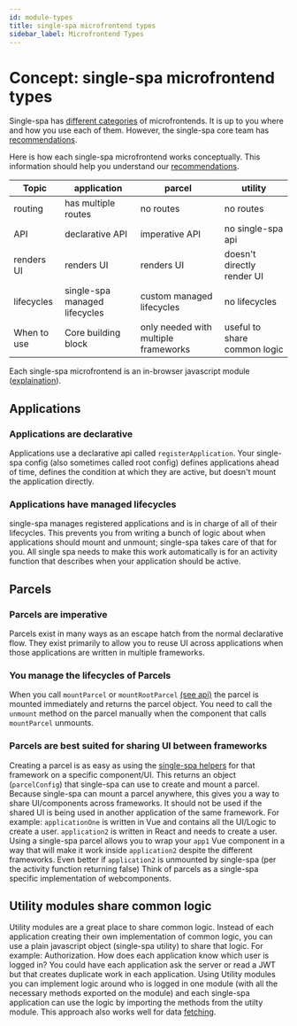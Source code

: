 ```yaml
---
id: module-types
title: single-spa microfrontend types
sidebar_label: Microfrontend Types
---
```


# Concept: single-spa microfrontend types

Single-spa has [different categories](./microfrontends-concept#types-of-microfrontends) of microfrontends. It is up to you where and how you use each of them. However, the single-spa core team has [recommendations](./recommended-setup/#applications-versus-parcels-versus-utility-modules).

Here is how each single-spa microfrontend works conceptually. This information should help you understand our [recommendations](./recommended-setup/#applications-versus-parcels-versus-utility-modules).

| Topic                | application                       | parcel                               | utility                              |
| -------------------- | --------------------------------- | ------------------------------------ | ------------------------------------ |
| routing              | has multiple routes               | no routes                            | no routes                            |
| API                  | declarative API                   | imperative API                       | no single-spa api                    |
| renders UI           | renders UI                        | renders UI                           | doesn't directly render UI           |
| lifecycles           | single-spa managed lifecycles     | custom managed lifecycles            | no lifecycles                        |
| When to use          | Core building block               | only needed with multiple frameworks | useful to share common logic         |

Each single-spa microfrontend is an in-browser javascript module ([explaination](./recommended-setup#in-browser-versus-build-time-modules)).

## Applications

### Applications are declarative
Applications use a declarative api called `registerApplication`. Your single-spa config (also sometimes called root config) defines applications ahead of time, defines the condition at which they are active, but doesn't mount the application directly.

### Applications have managed lifecycles
single-spa manages registered applications and is in charge of all of their lifecycles. This prevents you from writing a bunch of logic about when applications should mount and unmount; single-spa takes care of that for you.
All single spa needs to make this work automatically is for an activity function that describes when your application should be active.

## Parcels

### Parcels are imperative
Parcels exist in many ways as an escape hatch from the normal declarative flow. They exist primarily to allow you to reuse UI across applications when those applications are written in multiple frameworks.

### You manage the lifecycles of Parcels
When you call `mountParcel` or `mountRootParcel` [(see api)](./parcels-api) the parcel is mounted immediately and returns the parcel object. You need to call the `unmount` method on the parcel manually when the component that calls `mountParcel` unmounts.

### Parcels are best suited for sharing UI between frameworks
Creating a parcel is as easy as using the [single-spa helpers](./ecosystem#help-for-frameworks) for that framework on a specific component/UI. This returns an object (`parcelConfig`) that single-spa can use to create and mount a parcel.
Because single-spa can mount a parcel anywhere, this gives you a way to share UI/components across frameworks. It should not be used if the shared UI is being used in another application of the same framework.
For example: `applicationOne` is written in Vue and contains all the UI/Logic to create a user. `application2` is written in React and needs to create a user. Using a single-spa parcel allows you to wrap your `app1` Vue component
in a way that will make it work inside `application2` despite the different frameworks. Even better if `application2` is unmounted by single-spa (per the activity function returning false)
Think of parcels as a single-spa specific implementation of webcomponents.

## Utility modules share common logic
Utility modules are a great place to share common logic. Instead of each application creating their own implementation of common logic, you can use a plain javascript object (single-spa utility) to share that logic.
For example: Authorization. How does each application know which user is logged in? You could have each application ask the server or read a JWT but that creates duplicate work in each application.
Using Utility modules you can implement logic around who is logged in one module (with all the necessary methods exported on the module) and each single-spa application can use the logic by importing the methods from the utilty module.
This approach also works well for data [fetching](./recommended-setup#api-data).

